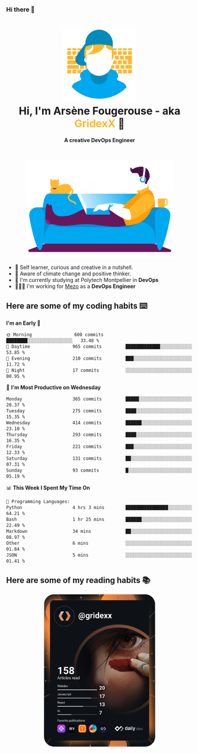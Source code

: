 ### Hi there 👋

<!--
**GridexX/gridexx** is a ✨ _special_ ✨ repository because its `README.md` (this file) appears on your GitHub profile.

Here are some ideas to get you started:

- 🔭 I’m currently working on ...
- 🌱 I’m currently learning ...
- 👯 I’m looking to collaborate on ...
- 🤔 I’m looking for help with ...
- 💬 Ask me about ...
- 📫 How to reach me: ...
- 😄 Pronouns: ...
- ⚡ Fun fact: ...
-->


<!-- Header -->
<h1 align="center">
  <img src="./images/user_profile.png" width="200">
  <br>
  Hi, I'm Arsène Fougerouse - aka <span style="color:#ffb72e">GridexX</span> 👋
</h1>


<p align="center">
  <b>A creative DevOps Engineer </b>
</p>
<br/>
<p align="center">
  <img src="./images/man_couch.png" width="400">
</p>

- 🎨 Self learner, curious and creative in a nutshell. 
- 🌱 Aware of climate change and positive thinker.
- 📕 I'm currently studying at Polytech Montpellier in **DevOps**
- 👨🏻‍💻 I'm working for [Mezo](https://meso-lr.umontpellier.fr/) as a **DevOps Engineer**


## Here are some of my coding habits ⌨️

<!-- Add a section about tech and Ops stack
  Like this one : https://github.com/Xanthus58#-tech-stack
-->
<!--START_SECTION:waka-->
**I'm an Early 🐤** 

```text
🌞 Morning                600 commits         ████████░░░░░░░░░░░░░░░░░   33.48 % 
🌆 Daytime                965 commits         █████████████░░░░░░░░░░░░   53.85 % 
🌃 Evening                210 commits         ███░░░░░░░░░░░░░░░░░░░░░░   11.72 % 
🌙 Night                  17 commits          ░░░░░░░░░░░░░░░░░░░░░░░░░   00.95 % 
```
📅 **I'm Most Productive on Wednesday** 

```text
Monday                   365 commits         █████░░░░░░░░░░░░░░░░░░░░   20.37 % 
Tuesday                  275 commits         ████░░░░░░░░░░░░░░░░░░░░░   15.35 % 
Wednesday                414 commits         ██████░░░░░░░░░░░░░░░░░░░   23.10 % 
Thursday                 293 commits         ████░░░░░░░░░░░░░░░░░░░░░   16.35 % 
Friday                   221 commits         ███░░░░░░░░░░░░░░░░░░░░░░   12.33 % 
Saturday                 131 commits         ██░░░░░░░░░░░░░░░░░░░░░░░   07.31 % 
Sunday                   93 commits          █░░░░░░░░░░░░░░░░░░░░░░░░   05.19 % 
```


📊 **This Week I Spent My Time On** 

```text
💬 Programming Languages: 
Python                   4 hrs 3 mins        ████████████████░░░░░░░░░   64.21 % 
Bash                     1 hr 25 mins        ██████░░░░░░░░░░░░░░░░░░░   22.49 % 
Markdown                 34 mins             ██░░░░░░░░░░░░░░░░░░░░░░░   08.97 % 
Other                    6 mins              ░░░░░░░░░░░░░░░░░░░░░░░░░   01.84 % 
JSON                     5 mins              ░░░░░░░░░░░░░░░░░░░░░░░░░   01.41 % 
```


<!--END_SECTION:waka-->

## Here are some of my reading habits 📚
<div  align="center">
  <img src="./images/devcard.svg" width="300">
</div>
